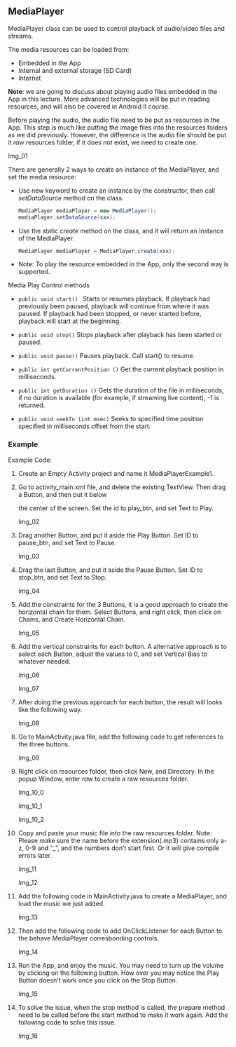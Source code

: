 ##  MediaPlayer

MediaPlayer class can be used to control playback of audio/video files and streams.

The media resources can be loaded from:

- Embedded in the App
- Internal and external storage (SD Card) 
- Internet

**Note**: we are going to discuss about playing audio files embedded in the App in this lecture. More advanced technologies will be put in reading resources, and will also be covered in Android II course.



Before playing the audio, the audio file need to be put as resources in the App. This step is much like putting the image files into the resources folders as we did previously. However, the difference is the audio file should be put it *raw* resources folder, if it does not exist, we need to create one.

Img_01

There are generally 2 ways to create an instance of the MediaPlayer, and set the media resource:

- Use new keyword to create an instance by the constructor, then call *setDataSource* method on the class.

  ``` java
  MediaPlayer mediaPlayer = new MediaPlayer(); 
  mediaPlayer.setDataSource(xxx);
  ```

- Use the static *create* method on the class, and it will return an instance of the MediaPlayer. 

  ``` java
  MediaPlayer mediaPlayer = MediaPlayer.create(xxx);
  ```

- Note: To play the resource embedded in the App, only the second way is supported.



Media Play Control methods

- ```public void start() ```
   Starts or resumes playback. If playback had previously been paused, playback will continue from where it was paused. If playback had been stopped, or never started before, playback will start at the beginning.

- ```public void stop()```
   Stops playback after playback has been started or paused.

- ```public void pause()```
   Pauses playback. Call start() to resume.

- ```public int getCurrentPosition ()```
   Get the current playback position in milliseconds.
- ```public int getDuration ()```
   Gets the duration of the file in milliseconds, if no duration is available (for example, if streaming live content), -1 is returned.
- ```public void seekTo (int msec)```
   Seeks to specified time position specified in milliseconds offset from the start.



### Example

Example Code: 



1. Create an Empty Activity project and name it MediaPlayerExample1.

2. Go to activity_main.xml file, and delete the existing TextView. Then drag a Button, and then put it below

   the center of the screen. Set the id to play_btn, and set Text to Play.

   Img_02

3. Drag another Button, and put it aside the Play Button. Set ID to pause_btn, and set Text to Pause.

   Img_03

4. Drag the last Button, and put it aside the Pause Button. Set ID to stop_btn, and set Text to Stop.

   Img_04

5. Add the constraints for the 3 Buttons, it is a good approach to create the horizontal chain for them. Select Buttons, and right click, then click on Chains, and Create Horizontal Chain.

   Img_05

6. Add the vertical constraints for each button. A alternative approach is to select each Button, adjust the values to 0, and set Vertical Bias to whatever needed.

   Img_06

   Img_07

7. After doing the previous approach for each button, the result will looks like the following way.

   Img_08

8. Go to MainActivity.java file, add the following code to get references to the three buttons.

   Img_09

9. Right click on resources folder, then click New, and Directory. In the popup Window, enter *raw* to create a raw resources folder.

   Img_10_0

   Img_10_1

   Img_10_2

10. Copy and paste your music file into the raw resources folder.
     Note: Please make sure the name before the extension(.mp3) contains only a-z, 0-9 and ”_”, and the numbers don’t start first. Or it will give compile errors later.

    Img_11

    Img_12

11. Add the following code in MainActivity.java to create a MediaPlayer, and load the music we just added.

    Img_13

12. Then add the following code to add OnClickListener for each Button to the behave MediaPlayer corresbonding controls.

    Img_14

13. Run the App, and enjoy the music. You may need to turn up the volume by clicking on the following button. How ever you may notice the Play Button doesn’t work once you click on the Stop Button.

    Img_15

14. To solve the issue, when the stop method is called, the prepare method need to be called before the start method to make it work again. Add the following code to solve this issue.

    Img_16